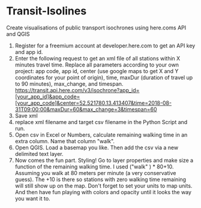 # Transit-Isolines
Create visualisations of public transport isochrones using here.coms API and QGIS

1. Register for a freemium account at developer.here.com to get an API key and app id.
2. Enter the following request to get an xml file of all stations within X minutes travel time. Replace all parameters according to your own project: app code, app id, center (use google maps to get X and Y coordinates for your point of origin), time, maxDur (duration of travel up to 90 minutes), max_change, and timespan.
https://transit.api.here.com/v3/isochrone?app_id=[your_app_id]&app_code=[your_app_code]&center=52.521780,13.413407&time=2018-08-31T09:00:00&maxDur=60&max_change=3&timespan=60
3. Save xml
4. replace xml filename and target csv filename in the Python Script and run.
5. Open csv in Excel or Numbers, calculate remaining walking time in an extra column. Name that column "walk".
6. Open QGIS. Load a basemap you like. Then add the csv via a new delimited text layer.
7. Now comes the fun part. Styling! Go to layer properties and make size a function of the remaining walking time. I used ("walk" ) * 80+10. Assuming you walk at 80 meters per minute (a very conservative guess). The +10 is there so stations with zero walking time remaining will still show up on the map. Don't forget to set your units to map units. And then have fun playing with colors and opacity until it looks the way you want it to.

